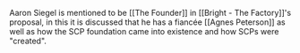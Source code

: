 Aaron Siegel is mentioned to be [[The Founder]] in [[Bright - The Factory]]'s proposal, in this it is discussed that he has a fiancée [[Agnes Peterson]] as well as how the SCP foundation came into existence and how SCPs were "created".